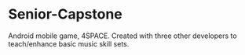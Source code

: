 # Senior-Capstone
Android mobile game, 4SPACE. Created with three other developers to teach/enhance basic music skill sets.
